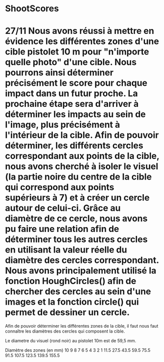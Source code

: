 ShootScores
===========
27/11
Nous avons réussi à mettre en évidence les différentes zones d'une cible pistolet 10 m pour "n'importe quelle photo" d'une cible. Nous pourrons ainsi déterminer précisément le score pour chaque impact dans un futur proche. La prochaine étape sera d'arriver à déterminer les impacts au sein de l'image, plus précisément à l'intérieur de la cible. Afin de pouvoir déterminer, les différents cercles correspondant aux points de la cible, nous avons cherché à isoler le visuel (la partie noire du centre de la cible qui correspond aux points supérieurs à 7) et à créer un cercle autour de celui-ci. Grâce au diamètre de ce cercle, nous avons pu faire une relation afin de déterminer tous les autres cercles en utilisant la valeur réelle du diamètre des cercles correspondant. Nous avons principalement utilisé la fonction HoughCircles() afin de chercher des cercles au sein d'une images et la fonction circle() qui permet de dessiner un cercle.
===========
Afin de pouvoir déterminer les différentes zones de la cible, il faut nous faut connaître les diamètres des cercles qui composent la cible.

Le diametre du visuel (rond noir)  au pistolet 10m est de  59,5 mm.
        
Diamètre des zones (en mm)
10    9       8       7       6       5       4       3       2       1
11.5  27.5    43.5    59.5    75.5    91.5    107.5   123.5   139.5   155.5

